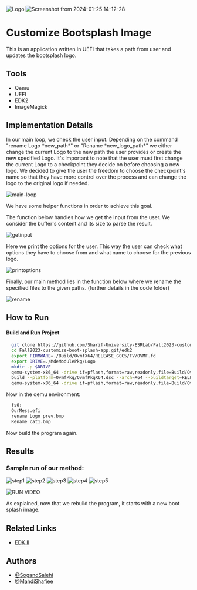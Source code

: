 ![Logo](https://github.com/Sharif-University-ESRLab/Fall2023-customize-boot-splash-app/assets/135590004/d60ad01b-e5f0-471b-8ae7-e089b127e924)
![Screenshot from 2024-01-25 14-12-28](https://github.com/Sharif-University-ESRLab/Fall2023-customize-boot-splash-app/assets/135590004/caf828f0-2d42-4c35-971a-55c867916659)


# Customize Bootsplash Image

This is an application written in UEFI that takes a path from user and updates the bootsplash logo.

## Tools
- Qemu
- UEFI
- EDK2
- ImageMagick


## Implementation Details

In our main loop, we check the user input. Depending on the command "rename Logo \*new_path\*" or "Rename \*new_logo_path\*" we either change the current Logo to the new path the user provides or create the new specified Logo. It's important to note that the user must first change the current Logo to a checkpoint they decide on before choosing a new logo. We decided to give the user the freedom to choose the checkpoint's name so that they have more control over the process and can change the logo to the original logo if needed.

![main-loop](https://github.com/Sharif-University-ESRLab/Fall2023-customize-boot-splash-app/assets/135590004/76323a97-2da8-4154-8a34-6849f0c2351f)

We have some helper functions in order to achieve this goal. 

The function below handles how we get the input from the user. We consider the buffer's content and its size to parse the result.

![getinput](https://github.com/Sharif-University-ESRLab/Fall2023-customize-boot-splash-app/assets/135590004/f43ac787-e0c7-4914-91db-af7b521cb0d3)

Here we print the options for the user. This way the user can check what options they have to choose from and what name to choose for the previous logo.

![printoptions](https://github.com/Sharif-University-ESRLab/Fall2023-customize-boot-splash-app/assets/135590004/e1c36cb2-a32c-4026-9431-b4cb509e6f47)

Finally, our main method lies in the function below where we rename the specified files to the given paths. (further details in the code folder)

![rename](https://github.com/Sharif-University-ESRLab/Fall2023-customize-boot-splash-app/assets/135590004/97715144-6448-4c92-af35-afdbafa769ba)

## How to Run


#### Build and Run Project

```bash
  git clone https://github.com/Sharif-University-ESRLab/Fall2023-customize-boot-splash-app.git
  cd Fall2023-customize-boot-splash-app.git/edk2
  export FIRMWARE=./Build/OvmfX64/RELEASE_GCC5/FV/OVMF.fd
  export DRIVE=./MdeModulePkg/Logo
  mkdir -p $DRIVE
  qemu-system-x86_64 -drive if=pflash,format=raw,readonly,file=Build/OvmfX64/RELEASE_GCC5/FV/OVMF_CODE.fd     -drive if=pflash,format=raw,file=Build/OvmfX64/RELEASE_GCC5/FV/OVMF_VARS.fd -drive file=fat:rw:$DRIVE  -net none
  build --platform=OvmfPkg/OvmfPkgX64.dsc --arch=X64 --buildtarget=RELEASE --tagname=GCC5
  qemu-system-x86_64 -drive if=pflash,format=raw,readonly,file=Build/OvmfX64/RELEASE_GCC5/FV/OVMF_CODE.fd     -drive if=pflash,format=raw,file=Build/OvmfX64/RELEASE_GCC5/FV/OVMF_VARS.fd -drive file=fat:rw:$DRIVE  -net none
```

Now in the qemu environment:

```bash
  fs0:
  OurMess.efi
  rename Logo prev.bmp
  Rename cat1.bmp
```
Now build the program again.

## Results

### Sample run of our method:

![step1](https://github.com/Sharif-University-ESRLab/Fall2023-customize-boot-splash-app/assets/135590004/5452d153-0ced-4773-9cdb-26b1e686bbfc)
![step2](https://github.com/Sharif-University-ESRLab/Fall2023-customize-boot-splash-app/assets/135590004/499f172c-8bd8-4cae-b1bf-d6958880b8fc)
![step3](https://github.com/Sharif-University-ESRLab/Fall2023-customize-boot-splash-app/assets/135590004/2b75a28c-01ed-4810-8a93-9daa09b492ab)
![step4](https://github.com/Sharif-University-ESRLab/Fall2023-customize-boot-splash-app/assets/135590004/36719d3e-3b19-4077-8d07-0d08ba068723)
![step5](https://github.com/Sharif-University-ESRLab/Fall2023-customize-boot-splash-app/assets/135590004/2a64d9f3-a968-437e-b120-de14c03cb194)

![RUN VIDEO](https://github.com/Sharif-University-ESRLab/Fall2023-customize-boot-splash-app/assets/135590004/56244a82-a428-4193-882e-00f67eef2d71)

As explained, now that we rebuild the program, it starts with a new boot splash image.

## Related Links
 - [EDK II](https://github.com/tianocore/edk2)


## Authors
- [@SogandSalehi]([https://github.com/noonedoingnothing])
- [@MahdiShafiee]([https://github.com/mahdi-shafee])

